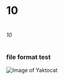 # <h1>  10
# <h6> 10
# <h3> file format test

![Image of Yaktocat](https://octodex.github.com/images/yaktocat.png)




